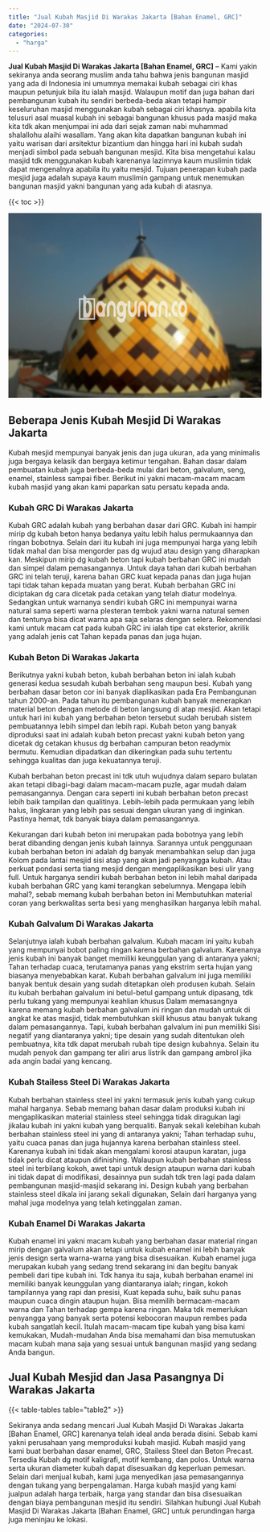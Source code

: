 ```yaml
---
title: "Jual Kubah Masjid Di Warakas Jakarta [Bahan Enamel, GRC]"
date: "2024-07-30"
categories: 
  - "harga"
---
```


**Jual Kubah Masjid Di Warakas Jakarta \[Bahan Enamel, GRC\]** – Kami yakin sekiranya anda seorang muslim anda tahu bahwa jenis bangunan masjid yang ada di Indonesia ini umumnya memakai kubah sebagai ciri khas maupun petunjuk bila itu ialah masjid. Walaupun motif dan juga bahan dari pembangunan kubah itu sendiri berbeda-beda akan tetapi hampir keseluruhan masjid menggunakan kubah sebagai ciri khasnya. apabila kita telusuri asal muasal kubah ini sebagai bangunan khusus pada masjid maka kita tdk akan menjumpai ini ada dari sejak zaman nabi muhammad shalallohu alaihi wasallam. Yang akan kita dapatkan bangunan kubah ini yaitu warisan dari arsitektur bizantium dan hingga hari ini kubah sudah menjadi simbol pada sebuah bangunan mesjid. Kita bisa mengetahui kalau masjid tdk menggunakan kubah karenanya lazimnya kaum muslimin tidak dapat mengenalnya apabila itu yaitu mesjid. Tujuan penerapan kubah pada mesjid juga adalah supaya kaum muslimin gampang untuk menemukan bangunan masjid yakni bangunan yang ada kubah di atasnya.

{{< toc >}}

![Jual Kubah Masjid Di Warakas Jakarta [Bahan Enamel, GRC]](/images/jual-kubah-masjid-37.png)

## Beberapa Jenis Kubah Mesjid Di Warakas Jakarta

Kubah mesjid mempunyai banyak jenis dan juga ukuran, ada yang minimalis juga bergaya kelasik dan bergaya ketimur tengahan. Bahan dasar dalam pembuatan kubah juga berbeda-beda mulai dari beton, galvalum, seng, enamel, stainless sampai fiber. Berikut ini yakni macam-macam macam kubah masjid yang akan kami paparkan satu persatu kepada anda.

### Kubah GRC Di Warakas Jakarta

Kubah GRC adalah kubah yang berbahan dasar dari GRC. Kubah ini hampir mirip dg kubah beton hanya bedanya yaitu lebih halus permukaannya dan ringan bobotnya. Selain dari itu kubah ini juga mempunyai harga yang lebih tidak mahal dan bisa mengorder pas dg wujud atau design yang diharapkan kan. Meskipun mirip dg kubah beton tapi kubah berbahan GRC ini mudah dan simpel dalam pemasangannya. Untuk daya tahan dari kubah berbahan GRC ini telah teruji, karena bahan GRC kuat kepada panas dan juga hujan tapi tidak tahan kepada muatan yang berat. Kubah berbahan GRC ini diciptakan dg cara dicetak pada cetakan yang telah diatur modelnya. Sedangkan untuk warnanya sendiri kubah GRC ini mempunyai warna natural sama seperti warna plesteran tembok yakni warna natural semen dan tentunya bisa dicat warna apa saja selaras dengan selera. Rekomendasi kami untuk macam cat pada kubah GRC ini ialah tipe cat eksterior, akrilik yang adalah jenis cat Tahan kepada panas dan juga hujan.

### Kubah Beton Di Warakas Jakarta

Berikutnya yakni kubah beton, kubah berbahan beton ini ialah kubah generasi kedua sesudah kubah berbahan seng maupun besi. Kubah yang berbahan dasar beton cor ini banyak diaplikasikan pada Era Pembangunan tahun 2000-an. Pada tahun itu pembangunan kubah banyak menerapkan material beton dengan metode di beton langsung di atap mesjid. Akan tetapi untuk hari ini kubah yang berbahan beton tersebut sudah berubah sistem pembuatannya lebih simpel dan lebih rapi. Kubah beton yang banyak diproduksi saat ini adalah kubah beton precast yakni kubah beton yang dicetak dg cetakan khusus dg berbahan campuran beton readymix bermutu. Kemudian dipadatkan dan dikeringkan pada suhu tertentu sehingga kualitas dan juga kekuatannya teruji.

Kubah berbahan beton precast ini tdk utuh wujudnya dalam separo bulatan akan tetapi dibagi-bagi dalam macam-macam puzle, agar mudah dalam pemasangannya. Dengan cara seperti ini kubah berbahan beton precast lebih baik tampilan dan qualitinya. Lebih-lebih pada permukaan yang lebih halus, lingkaran yang lebih pas sesuai dengan ukuran yang di inginkan. Pastinya hemat, tdk banyak biaya dalam pemasangannya.

Kekurangan dari kubah beton ini merupakan pada bobotnya yang lebih berat dibanding dengan jenis kubah lainnya. Sarannya untuk penggunaan kubah berbahan beton ini adalah dg banyak menambahkan selup dan juga Kolom pada lantai mesjid sisi atap yang akan jadi penyangga kubah. Atau perkuat pondasi serta tiang mesjid dengan mengaplikasikan besi ulir yang full. Untuk harganya sendiri kubah berbahan beton ini lebih mahal daripada kubah berbahan GRC yang kami terangkan sebelumnya. Mengapa lebih mahal?, sebab memang kubah berbahan beton ini Membutuhkan material coran yang berkwalitas serta besi yang menghasilkan harganya lebih mahal.

### Kubah Galvalum Di Warakas Jakarta

Selanjutnya ialah kubah berbahan galvalum. Kubah macam ini yaitu kubah yang mempunyai bobot paling ringan karena berbahan galvalum. Karenanya jenis kubah ini banyak banget memiliki keunggulan yang di antaranya yakni; Tahan terhadap cuaca, terutamanya panas yang ekstrim serta hujan yang biasanya menyebabkan karat. Kubah berbahan galvalum ini juga memiliki banyak bentuk desain yang sudah ditetapkan oleh produsen kubah. Selain itu kubah berbahan galvalum ini betul-betul gampang untuk dipasang, tdk perlu tukang yang mempunyai keahlian khusus Dalam memasangnya karena memang kubah berbahan galvalum ini ringan dan mudah untuk di angkat ke atas masjid, tidak membutuhkan skill khusus atau banyak tukang dalam pemasangannya. Tapi, kubah berbahan galvalum ini pun memiliki Sisi negatif yang diantaranya yakni; tipe desain yang sudah ditentukan oleh pembuatnya, kita tdk dapat merubah rubah tipe design kubahnya. Selain itu mudah penyok dan gampang ter aliri arus listrik dan gampang ambrol jika ada angin badai yang kencang.

### Kubah Stailess Steel Di Warakas Jakarta

Kubah berbahan stainless steel ini yakni termasuk jenis kubah yang cukup mahal harganya. Sebab memang bahan dasar dalam produksi kubah ini mengaplikasikan material stainless steel sehingga tidak diragukan lagi jikalau kubah ini yakni kubah yang berqualiti. Banyak sekali kelebihan kubah berbahan stainless steel ini yang di antaranya yakni; Tahan terhadap suhu, yaitu cuaca panas dan juga hujannya karena berbahan stainless steel. Karenanya kubah ini tidak akan mengalami korosi ataupun karatan, juga tidak perlu dicat ataupun difinishing. Walaupun kubah berbahan stainless steel ini terbilang kokoh, awet tapi untuk design ataupun warna dari kubah ini tidak dapat di modifikasi, desainnya pun sudah tdk tren lagi pada dalam pembangunan masjid-masjid sekarang ini. Design kubah yang berbahan stainless steel dikala ini jarang sekali digunakan, Selain dari harganya yang mahal juga modelnya yang telah ketinggalan zaman.

### Kubah Enamel Di Warakas Jakarta

Kubah enamel ini yakni macam kubah yang berbahan dasar material ringan mirip dengan galvalum akan tetapi untuk kubah enamel ini lebih banyak jenis design serta warna-warna yang bisa disesuaikan. Kubah enamel juga merupakan kubah yang sedang trend sekarang ini dan begitu banyak pembeli dari tipe kubah ini. Tdk hanya itu saja, kubah berbahan enamel ini memiliki banyak keunggulan yang diantaranya ialah; ringan, kokoh tampilannya yang rapi dan presisi, Kuat kepada suhu, baik suhu panas maupun cuaca dingin ataupun hujan. Bisa memilih bermacam-macam warna dan Tahan terhadap gempa karena ringan. Maka tdk memerlukan penyangga yang banyak serta potensi kebocoran maupun rembes pada kubah sangatlah kecil. Itulah macam-macam tipe kubah yang bisa kami kemukakan, Mudah-mudahan Anda bisa memahami dan bisa memutuskan macam kubah mana saja yang sesuai untuk bangunan masjid yang sedang Anda bangun.

## Jual Kubah Mesjid dan Jasa Pasangnya Di Warakas Jakarta

{{< table-tables table="table2" >}}

Sekiranya anda sedang mencari Jual Kubah Masjid Di Warakas Jakarta \[Bahan Enamel, GRC\] karenanya telah ideal anda berada disini. Sebab kami yakni perusahaan yang memproduksi kubah masjid. Kubah masjid yang kami buat berbahan dasar enamel, GRC, Stailess Steel dan Beton Precast. Tersedia Kubah dg motif kaligrafi, motif kembang, dan polos. Untuk warna serta ukuran diameter kubah dapat disesuaikan dg keperluan pemesan. Selain dari menjual kubah, kami juga menyedikan jasa pemasangannya dengan tukang yang berpengalaman. Harga kubah masjid yang kami jualpun adalah harga terbaik, harga yang standar dan bisa disesuaikan dengan biaya pembangunan mesjid itu sendiri. Silahkan hubungi Jual Kubah Masjid Di Warakas Jakarta \[Bahan Enamel, GRC\] untuk perundingan harga juga meninjau ke lokasi.
